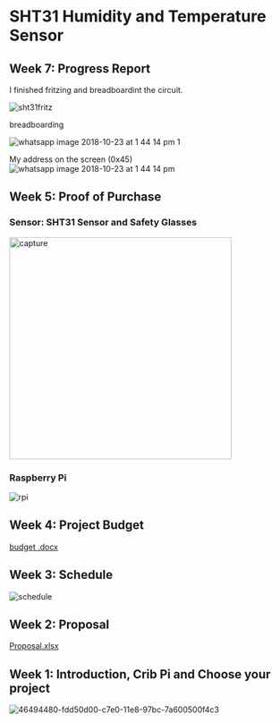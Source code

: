 # SHT31 Humidity and Temperature Sensor

## Week 7: Progress Report
I finished fritzing and breadboardint the circuit.

![sht31fritz](https://user-images.githubusercontent.com/43179715/47379683-93213e00-d6c9-11e8-83c8-b9cf571ca293.PNG)

breadboarding

![whatsapp image 2018-10-23 at 1 44 14 pm 1](https://user-images.githubusercontent.com/43179715/47379774-daa7ca00-d6c9-11e8-9b45-ac3d255f5b0c.jpeg)

My address on the screen (0x45)
![whatsapp image 2018-10-23 at 1 44 14 pm](https://user-images.githubusercontent.com/43179715/47379803-ef845d80-d6c9-11e8-97a3-04ec8518f519.jpeg)



## Week 5: Proof of Purchase

### Sensor: SHT31 Sensor and Safety Glasses
<img width="397" alt="capture" src="https://user-images.githubusercontent.com/43179715/46376466-0f44da80-c664-11e8-8840-2cd09fa43006.PNG">

### Raspberry Pi
![rpi](https://user-images.githubusercontent.com/43179715/46376496-1e2b8d00-c664-11e8-9838-3af487c402f4.PNG)

## Week 4: Project Budget
[budget .docx](https://github.com/GifZeb/Nursery/files/2484966/budget.docx)

## Week 3: Schedule
![schedule](https://user-images.githubusercontent.com/43179715/47048248-d6c6f580-d167-11e8-9581-ff30f216215f.PNG)


## Week 2: Proposal
[Proposal.xlsx](https://github.com/GifZeb/Nursery/files/2484955/Proposal.xlsx)


## Week 1: Introduction, Crib Pi and Choose your project 
![46494480-fdd50d00-c7e0-11e8-97bc-7a600500f4c3](https://user-images.githubusercontent.com/43179715/47048147-90719680-d167-11e8-9ba8-c2b1770974c9.PNG)





